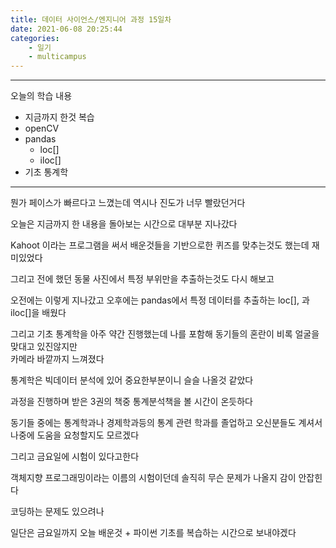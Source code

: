 ```yaml
---
title: 데이터 사이언스/엔지니어 과정 15일차
date: 2021-06-08 20:25:44
categories:
    - 일기
    - multicampus
---
```

___
오늘의 학습 내용
- 지금까지 한것 복습
- openCV
- pandas
    - loc[]
    - iloc[]
- 기초 통계학
___
뭔가 페이스가 빠르다고 느꼈는데 역시나 진도가 너무 빨랐던거다  

오늘은 지금까지 한 내용을 돌아보는 시간으로 대부분 지나갔다  

Kahoot 이라는 프로그램을 써서 배운것들을 기반으로한 퀴즈를 맞추는것도 했는데 재미있었다  

그리고 전에 했던 동물 사진에서 특정 부위만을 추출하는것도 다시 해보고  

오전에는 이렇게 지나갔고 오후에는 pandas에서 특정 데이터를 추출하는 loc[], 과 iloc[]을 배웠다  

그리고 기초 통계학을 아주 약간 진행했는데 나를 포함해 동기들의 혼란이 비록 얼굴을 맞대고 있진않지만  
카메라 바깥까지 느껴졌다  

통계학은 빅데이터 분석에 있어 중요한부분이니 슬슬 나올것 같았다  

과정을 진행하며 받은 3권의 책중 통계분석책을 볼 시간이 온듯하다

동기들 중에는 통계학과나 경제학과등의 통계 관련 학과를 졸업하고 오신분들도 계셔서  
나중에 도움을 요청할지도 모르겠다  

그리고 금요일에 시험이 있다고한다  

객체지향 프로그래밍이라는 이름의 시험이던데 솔직히 무슨 문제가 나올지 감이 안잡힌다  

코딩하는 문제도 있으려나  

일단은 금요일까지 오늘 배운것 + 파이썬 기초를 복습하는 시간으로 보내야겠다  

